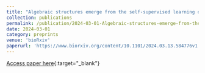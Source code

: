 ```yaml
---
title: "Algebraic structures emerge from the self-supervised learning of natural sounds"
collection: publications
permalink: /publication/2024-03-01-Algebraic-structures-emerge-from-the-self-supervised-learning-of-natural-sounds
date: 2024-03-01
category: preprints
venue: 'bioRxiv'
paperurl: 'https://www.biorxiv.org/content/10.1101/2024.03.13.584776v1'
---
```

[Access paper here](https://www.biorxiv.org/content/10.1101/2024.03.13.584776v1){:target="_blank"}
